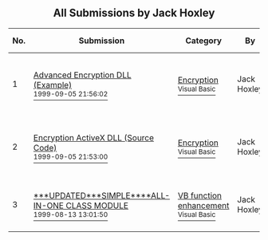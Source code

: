 ﻿<div align="center">

## All Submissions by Jack Hoxley

</div>

No.  | Submission | Category | By   | User Rating
---- | ---------- | -------- | ---- | -----------
1 | [Advanced Encryption DLL \(Example\)<br /><sup>1999-09-05 21:56:02</sup>](https://github.com/Planet-Source-Code/jack-hoxley-advanced-encryption-dll-example__1-3399) | [Encryption<br /><sup>Visual Basic</sup>](../ByCategory/encryption__1-48.md) | Jack Hoxley | 4.2 (162 globes from 39 users)
2 | [Encryption ActiveX DLL \(Source Code\)<br /><sup>1999-09-05 21:53:00</sup>](https://github.com/Planet-Source-Code/jack-hoxley-encryption-activex-dll-source-code__1-3400) | [Encryption<br /><sup>Visual Basic</sup>](../ByCategory/encryption__1-48.md) | Jack Hoxley | 4.0 (68 globes from 17 users)
3 | [\*\*\*UPDATED\*\*\*SIMPLE\*\*\*\*ALL\-IN\-ONE CLASS MODULE<br /><sup>1999-08-13 13:01:50</sup>](https://github.com/Planet-Source-Code/jack-hoxley-updated-simple-all-in-one-class-module__1-2976) | [VB function enhancement<br /><sup>Visual Basic</sup>](../ByCategory/vb-function-enhancement__1-25.md) | Jack Hoxley | 4.0 (28 globes from 7 users)
